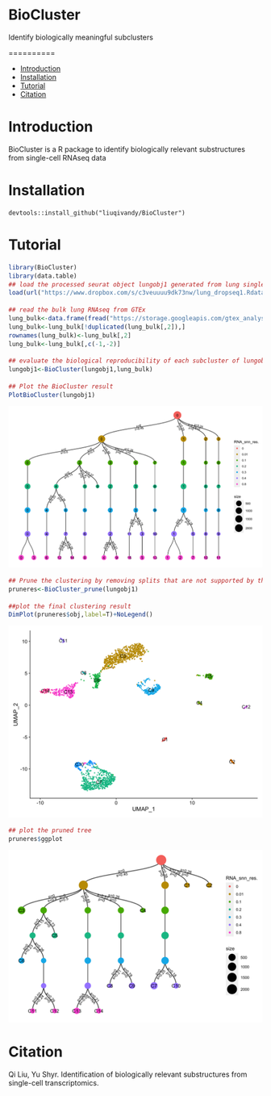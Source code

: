 # BioCluster
Identify biologically meaningful subclusters

==========
* [Introduction](#Introduction)
* [Installation](#Installation)
* [Tutorial](#Tutorial)
* [Citation](#Citation)

<a name="Introduction"/>

# Introduction

BioCluster is a R package to identify biologically relevant substructures from single-cell RNAseq data
<a name="Installation"/>

# Installation

```
devtools::install_github("liuqivandy/BioCluster")
```



<a name="Tutorial"/>

# Tutorial
```R
library(BioCluster)
library(data.table)
## load the processed seurat object lungobj1 generated from lung single-cell RNAseq data (GSE130148)
load(url("https://www.dropbox.com/s/c3veuuuu9dk73nw/lung_dropseq1.Rdata?dl=1"))

## read the bulk lung RNAseq from GTEx
lung_bulk<-data.frame(fread("https://storage.googleapis.com/gtex_analysis_v8/rna_seq_data/gene_tpm/gene_tpm_2017-06-05_v8_lung.gct.gz"),row.names=1)
lung_bulk<-lung_bulk[!duplicated(lung_bulk[,2]),]
rownames(lung_bulk)<-lung_bulk[,2]
lung_bulk<-lung_bulk[,c(-1,-2)]

## evaluate the biological reproducibility of each subcluster of lungobj1 in the external GTEx lung expression
lungobj1<-BioCluster(lungobj1,lung_bulk)

## Plot the BioCluster result
PlotBioCluster(lungobj1)
```
<p align="center">
  <img width="800"  src="https://github.com/liuqivandy/BioCluster/blob/master/Plotcluster.png">
</p>

```R
## Prune the clustering by removing splits that are not supported by the external dataset
pruneres<-BioCluster_prune(lungobj1)

##plot the final clustering result
DimPlot(pruneres$obj,label=T)+NoLegend()
```
<p align="center">
  <img width="800"  src="https://github.com/liuqivandy/BioCluster/blob/master/dimplot.png">
</p>

```R
## plot the pruned tree
pruneres$ggplot
```
<p align="center">
  <img width="800"  src="https://github.com/liuqivandy/BioCluster/blob/master/pruneresult.png">
</p>

<a name="Citation"/>

# Citation
Qi Liu, Yu Shyr. Identification of biologically relevant substructures from single-cell transcriptomics.
